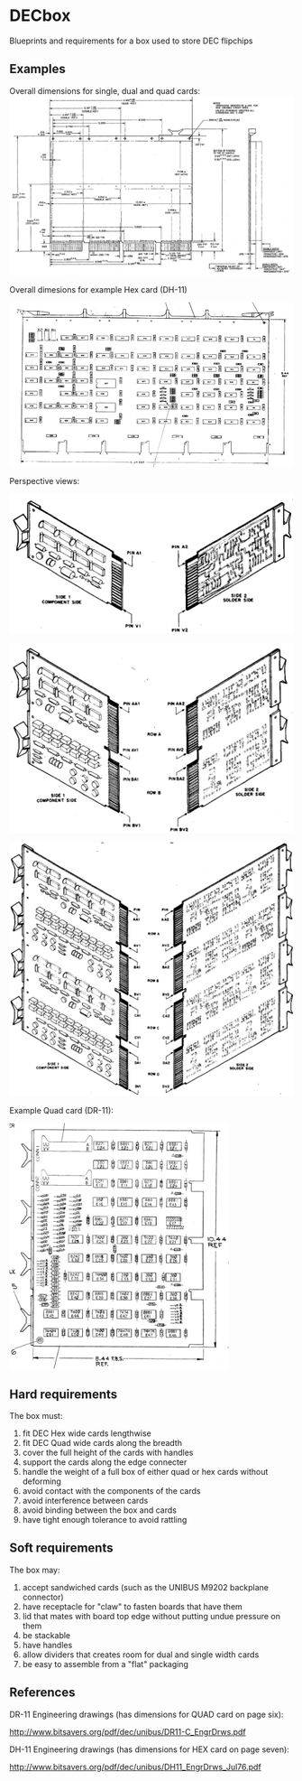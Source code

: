 # DECbox
Blueprints and requirements for a box used to store DEC flipchips

## Examples

Overall dimensions for single, dual and quad cards:
![Card dimension](img/card_dimensions.png)

Overall dimesions for example Hex card (DH-11)

![DH-11 drawing](img/DH-11.png)

Perspective views:

![Single card perspective](img/single_perspective.png)

![Dual card perspective](img/dual_perspective.png)

![quad card perspective](img/quad_perspective.png)

Example Quad card (DR-11):

![DR-11 drawing](img/DR-11.png)

## Hard requirements

The box must:
1. fit DEC Hex wide cards lengthwise
2. fit DEC Quad wide cards along the breadth
3. cover the full height of the cards with handles
4. support the cards along the edge connecter
5. handle the weight of a full box of either quad or hex cards without deforming
6. avoid contact with the components of the cards
7. avoid interference between cards
8. avoid binding between the box and cards
9. have tight enough tolerance to avoid rattling

## Soft requirements

The box may:
1. accept sandwiched cards (such as the UNIBUS M9202 backplane connector)
2. have receptacle for "claw" to fasten boards that have them
3. lid that mates with board top edge without putting undue pressure on them
4. be stackable
5. have handles
6. allow dividers that creates room for dual and single width cards
7. be easy to assemble from a "flat" packaging

## References

DR-11 Engineering drawings (has dimensions for QUAD card on page six): 

http://www.bitsavers.org/pdf/dec/unibus/DR11-C_EngrDrws.pdf

DH-11 Engineering drawings (has dimensions for HEX card on page seven): 

http://www.bitsavers.org/pdf/dec/unibus/DH11_EngrDrws_Jul76.pdf


